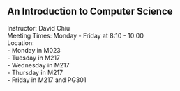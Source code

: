 ## An Introduction to Computer Science

Instructor: David Chiu\
Meeting Times: Monday - Friday at 8:10 - 10:00\
Location:\
    - Monday in M023\
    - Tuesday in M217\
    - Wednesday in M217\
    - Thursday in M217\
    - Friday in M217 and PG301

<!-- David's schedule generator! Do not touch -->
<div id="schedule">&nbsp;</div>
<script type="text/javascript" src="../calendar.js"></script>
<script type="text/javascript" src="schedule.js"></script>
<!-- End -->


